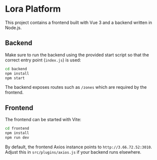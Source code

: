# Lora Platform

This project contains a frontend built with Vue 3 and a backend written in Node.js.

## Backend

Make sure to run the backend using the provided start script so that the correct entry point (`index.js`) is used:

```bash
cd backend
npm install
npm start
```

The backend exposes routes such as `/zones` which are required by the frontend.

## Frontend

The frontend can be started with Vite:

```bash
cd frontend
npm install
npm run dev
```

By default, the frontend Axios instance points to `http://3.66.72.52:3010`. Adjust this in `src/plugins/axios.js` if your backend runs elsewhere.

